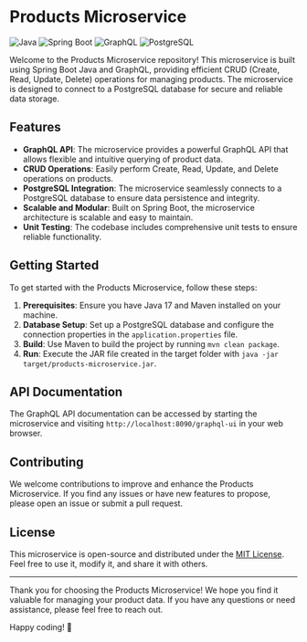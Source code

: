# Products Microservice

![Java](https://img.shields.io/badge/Java-17-blue.svg)
![Spring Boot](https://img.shields.io/badge/Spring%20Boot-3.1.2-brightgreen.svg)
![GraphQL](https://img.shields.io/badge/GraphQL-v16.7.1-green.svg)
![PostgreSQL](https://img.shields.io/badge/PostgreSQL-15.3-blue.svg)

Welcome to the Products Microservice repository! This microservice is built using Spring Boot Java and GraphQL, providing efficient CRUD (Create, Read, Update, Delete) operations for managing products. The microservice is designed to connect to a PostgreSQL database for secure and reliable data storage.

## Features

- **GraphQL API**: The microservice provides a powerful GraphQL API that allows flexible and intuitive querying of product data.
- **CRUD Operations**: Easily perform Create, Read, Update, and Delete operations on products.
- **PostgreSQL Integration**: The microservice seamlessly connects to a PostgreSQL database to ensure data persistence and integrity.
- **Scalable and Modular**: Built on Spring Boot, the microservice architecture is scalable and easy to maintain.
- **Unit Testing**: The codebase includes comprehensive unit tests to ensure reliable functionality.

## Getting Started

To get started with the Products Microservice, follow these steps:

1. **Prerequisites**: Ensure you have Java 17 and Maven installed on your machine.
2. **Database Setup**: Set up a PostgreSQL database and configure the connection properties in the `application.properties` file.
3. **Build**: Use Maven to build the project by running `mvn clean package`.
4. **Run**: Execute the JAR file created in the target folder with `java -jar target/products-microservice.jar`.

## API Documentation

The GraphQL API documentation can be accessed by starting the microservice and visiting `http://localhost:8090/graphql-ui` in your web browser.

## Contributing

We welcome contributions to improve and enhance the Products Microservice. If you find any issues or have new features to propose, please open an issue or submit a pull request.

## License

This microservice is open-source and distributed under the [MIT License](LICENSE). Feel free to use it, modify it, and share it with others.

---

Thank you for choosing the Products Microservice! We hope you find it valuable for managing your product data. If you have any questions or need assistance, please feel free to reach out.

Happy coding! 🚀
